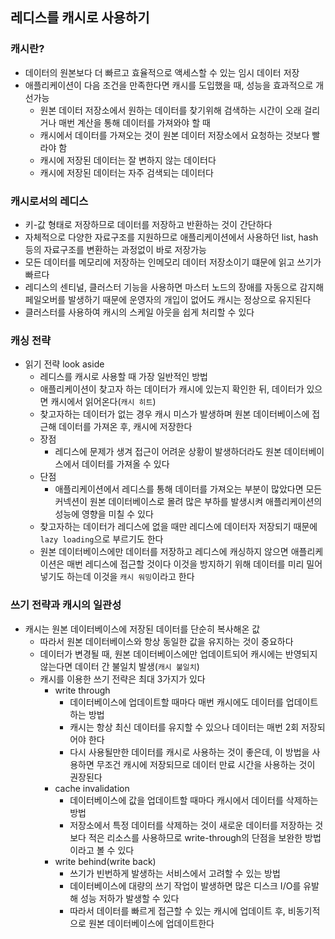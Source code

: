 ## 레디스를 캐시로 사용하기

### 캐시란?
+ 데이터의 원본보다 더 빠르고 효율적으로 액세스할 수 있는 임시 데이터 저장
+ 애플리케이션이 다음 조건을 만족한다면 캐시를 도입했을 때, 성능을 효과적으로 개선가능
    - 원본 데이터 저장소에서 원하는 데이터를 찾기위해 검색하는 시간이 오래 걸리거나 매번 계산을 통해 데이터를 가져와야 할 때
    - 캐시에서 데이터를 가져오는 것이 원본 데이터 저장소에서 요청하는 것보다 빨라야 함
    - 캐시에 저장된 데이터는 잘 변하지 않는 데이터다
    - 캐시에 저장된 데이터는 자주 검색되는 데이터다

### 캐시로서의 레디스
+ 키-값 형태로 저장하므로 데이터를 저장하고 반환하는 것이 간단하다
+ 자체적으로 다양한 자료구조를 지원하므로 애플리케이션에서 사용하던 list, hash 등의 자료구조를 변환하는 과정없이 바로 저장가능
+ 모든 데이터를 메모리에 저장하는 인메모리 데이터 저장소이기 떄문에 읽고 쓰기가 빠르다
+ 레디스의 센티널, 클러스터 기능을 사용하면 마스터 노드의 장애를 자동으로 감지해 페일오버를 발생하기 때문에 운영자의 개입이 없어도 캐시는 정상으로 유지된다
+ 클러스터를 사용하여 캐시의 스케일 아웃을 쉽게 처리할 수 있다

### 캐싱 전략
+ 읽기 전략 look aside
    - 레디스를 캐시로 사용할 때 가장 일반적인 방법
    - 애플리케이션이 찾고자 하는 데이터가 캐시에 있는지 확인한 뒤, 데이터가 있으면 캐시에서 읽어온다(`캐시 히트`)
    - 찾고자하는 데이터가 없는 경우 캐시 미스가 발생하며 원본 데이터베이스에 접근해 데이터를 가져온 후, 캐시에 저장한다
    - 장점  
        + 레디스에 문제가 생겨 접근이 어려운 상황이 발생하더라도 원본 데이터베이스에서 데이터를 가져올 수 있다
    - 단점
        + 애플리케이션에서 레디스를 통해 데이터를 가져오는 부분이 많았다면 모든 커넥션이 원본 데이터베이스로 몰려 많은 부하를 발생시켜 애플리케이션의 성능에 영향을 미칠 수 있다
    - 찾고자하는 데이터가 레디스에 없을 때만 레디스에 데이터자 저장되기 때문에 `lazy loading`으로 부르기도 한다
    - 원본 데이터베이스에만 데이터를 저장하고 레디스에 캐싱하지 않으면 애플리케이션은 매번 레디스에 접근할 것이다
    이것을 방지하기 위해 데이터를 미리 밀어넣기도 하는데 이것을 `캐시 워밍`이라고 한다

### 쓰기 전략과 캐시의 일관성
+ 캐시는 원본 데이터베이스에 저장된 데이터를 단순히 복사해온 값
    - 따라서 원본 데이터베이스와 항상 동일한 값을 유지하는 것이 중요하다
    - 데이터가 변경될 때, 원본 데이터베이스에만 업데이트되어 캐시에는 반영되지 않는다면 데이터 간 불일치 발생(`캐시 불일치`)
    - 캐시를 이용한 쓰기 전략은 최대 3가지가 있다
        + write through
            - 데이터베이스에 업데이트할 때마다 매번 캐시에도 데이터를 업데이트하는 방법
            - 캐시는 항상 최신 데이터를 유지할 수 있으나 데이터는 매번 2회 저장되어야 한다
            - 다시 사용될만한 데이터를 캐시로 사용하는 것이 좋은데, 이 방법을 사용하면 무조건 캐시에 저장되므로 데이터 만료 시간을 사용하는 것이 권장된다
        + cache invalidation
            - 데이터베이스에 값을 업데이트할 때마다 캐시에서 데이터를 삭제하는 방법
            - 저장소에서 특정 데이터를 삭제하는 것이 새로운 데이터를 저장하는 것보다 적은 리소스를 사용하므로 write-through의 단점을 보완한 방법이라고 볼 수 있다
        + write behind(write back)
            - 쓰기가 빈번하게 발생하는 서비스에서 고려할 수 있는 방법
            - 데이터베이스에 대량의 쓰기 작업이 발생하면 많은 디스크 I/O를 유발해 성능 저하가 발생할 수 있다
            - 따라서 데이터를 빠르게 접근할 수 있는 캐시에 업데이트 후, 비동기적으로 원본 데이터베이스에 업데이트한다